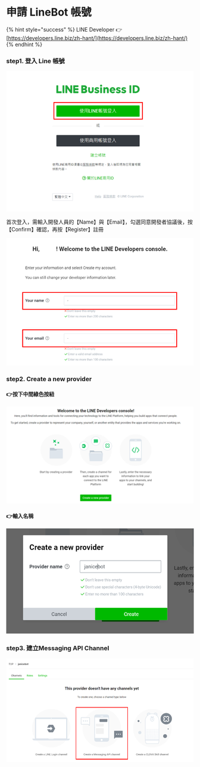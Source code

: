 # 申請 LineBot 帳號

{% hint style="success" %}
LINE Developer 👉 [https://developers.line.biz/zh-hant/](https://developers.line.biz/zh-hant/)
{% endhint %}

### step1. 登入 Line 帳號

![](.gitbook/assets/image.png)

首次登入，需輸入開發人員的【Name】與【Email】，勾選同意開發者協議後，按【Confirm】確認，再按【Register】註冊

![](.gitbook/assets/image%20%281%29.png)

### step2. Create a new provider

#### 👉按下中間綠色按紐

![](.gitbook/assets/image%20%282%29.png)

#### 👉輸入名稱

![](.gitbook/assets/image%20%283%29.png)

### step3. 建立Messaging API Channel

![](.gitbook/assets/image%20%284%29.png)

